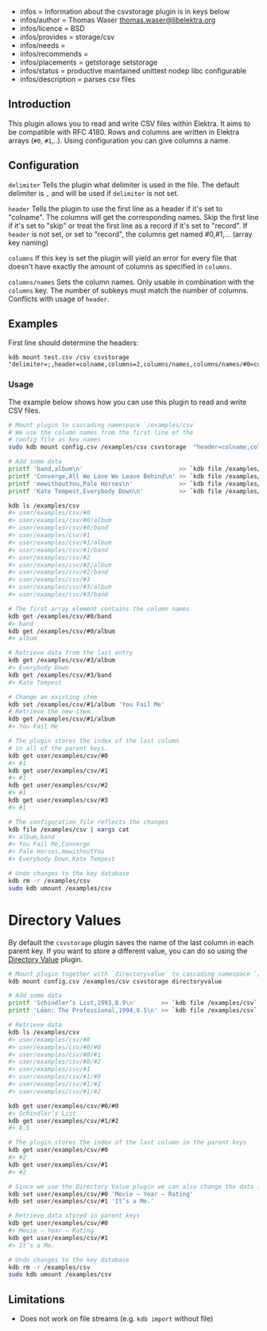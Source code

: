 - infos = Information about the csvstorage plugin is in keys below
- infos/author = Thomas Waser <thomas.waser@libelektra.org>
- infos/licence = BSD
- infos/provides = storage/csv
- infos/needs =
- infos/recommends =
- infos/placements = getstorage setstorage
- infos/status = productive maintained unittest nodep libc configurable
- infos/description = parses csv files

## Introduction

This plugin allows you to read and write CSV files within Elektra.
It aims to be compatible with RFC 4180.
Rows and columns are written in Elektra arrays (`#0`, `#1`,..).
Using configuration you can give columns a name.

## Configuration

`delimiter`
Tells the plugin what delimiter is used in the file.
The default delimiter is `,` and will be used if `delimiter` is not set.

`header`
Tells the plugin to use the first line as a header if it's set to "colname". The columns will get the corresponding names.
Skip the first line if it's set to "skip" or treat the first line as a record if it's set to "record".
If `header` is not set, or set to "record", the columns get named #0,#1,... (array key naming)

`columns`
If this key is set the plugin will yield an error for every file that doesn't have exactly the amount of columns as specified in `columns`.

`columns/names`
Sets the column names. Only usable in combination with the `columns` key. The number of subkeys must match the number of columns.
Conflicts with usage of `header`.

## Examples

First line should determine the headers:

    kdb mount test.csv /csv csvstorage "delimiter=;,header=colname,columns=2,columns/names,columns/names/#0=col0Name,columns/names/#1=col1Name"

### Usage

The example below shows how you can use this plugin to read and write CSV files.

```sh
# Mount plugin to cascading namespace `/examples/csv`
# We use the column names from the first line of the
# config file as key names
sudo kdb mount config.csv /examples/csv csvstorage  "header=colname,columns/names/#0=col0Name,columns/names/#1=col1Name"

# Add some data
printf 'band,album\n'                           >> `kdb file /examples/csv`
printf 'Converge,All We Love We Leave Behind\n' >> `kdb file /examples/csv`
printf 'mewithoutYou,Pale Horses\n'             >> `kdb file /examples/csv`
printf 'Kate Tempest,Everybody Down\n'          >> `kdb file /examples/csv`

kdb ls /examples/csv
#> user/examples/csv/#0
#> user/examples/csv/#0/album
#> user/examples/csv/#0/band
#> user/examples/csv/#1
#> user/examples/csv/#1/album
#> user/examples/csv/#1/band
#> user/examples/csv/#2
#> user/examples/csv/#2/album
#> user/examples/csv/#2/band
#> user/examples/csv/#3
#> user/examples/csv/#3/album
#> user/examples/csv/#3/band

# The first array element contains the column names
kdb get /examples/csv/#0/band
#> band
kdb get /examples/csv/#0/album
#> album

# Retrieve data from the last entry
kdb get /examples/csv/#3/album
#> Everybody Down
kdb get /examples/csv/#3/band
#> Kate Tempest

# Change an existing item
kdb set /examples/csv/#1/album 'You Fail Me'
# Retrieve the new item
kdb get /examples/csv/#1/album
#> You Fail Me

# The plugin stores the index of the last column
# in all of the parent keys.
kdb get user/examples/csv/#0
#> #1
kdb get user/examples/csv/#1
#> #1
kdb get user/examples/csv/#2
#> #1
kdb get user/examples/csv/#3
#> #1

# The configuration file reflects the changes
kdb file /examples/csv | xargs cat
#> album,band
#> You Fail Me,Converge
#> Pale Horses,mewithoutYou
#> Everybody Down,Kate Tempest

# Undo changes to the key database
kdb rm -r /examples/csv
sudo kdb umount /examples/csv
```

# Directory Values

By default the `csvstorage` plugin saves the name of the last column in each parent key. If you want to store a different value, you can do
so using the [Directory Value](../directoryvalue/) plugin.

```sh
# Mount plugin together with `directoryvalue` to cascading namespace `/examples/csv`
kdb mount config.csv /examples/csv csvstorage directoryvalue

# Add some data
printf 'Schindler’s List,1993,8.9\n'       >> `kdb file /examples/csv`
printf 'Léon: The Professional,1994,8.5\n' >> `kdb file /examples/csv`

# Retrieve data
kdb ls /examples/csv
#> user/examples/csv/#0
#> user/examples/csv/#0/#0
#> user/examples/csv/#0/#1
#> user/examples/csv/#0/#2
#> user/examples/csv/#1
#> user/examples/csv/#1/#0
#> user/examples/csv/#1/#1
#> user/examples/csv/#1/#2

kdb get user/examples/csv/#0/#0
#> Schindler’s List
kdb get user/examples/csv/#1/#2
#> 8.5

# The plugin stores the index of the last column in the parent keys
kdb get user/examples/csv/#0
#> #2
kdb get user/examples/csv/#1
#> #2

# Since we use the Directory Value plugin we can also change the data in a parent key
kdb set user/examples/csv/#0 'Movie – Year – Rating'
kdb set user/examples/csv/#1 'It’s a Me.'

# Retrieve data stored in parent keys
kdb get user/examples/csv/#0
#> Movie – Year – Rating
kdb get user/examples/csv/#1
#> It’s a Me.

# Undo changes to the key database
kdb rm -r /examples/csv
sudo kdb umount /examples/csv
```

## Limitations

- Does not work on file streams (e.g. `kdb import` without file)
